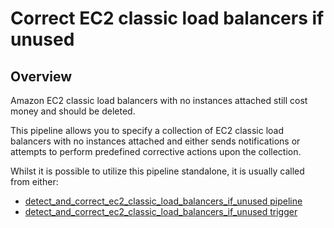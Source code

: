 # Correct EC2 classic load balancers if unused

## Overview

Amazon EC2 classic load balancers with no instances attached still cost money and should be deleted.

This pipeline allows you to specify a collection of EC2 classic load balancers with no instances attached and either sends notifications or attempts to perform predefined corrective actions upon the collection.

Whilst it is possible to utilize this pipeline standalone, it is usually called from either:

- [detect_and_correct_ec2_classic_load_balancers_if_unused pipeline](https://hub.flowpipe.io/mods/turbot/aws-thrifty/pipelines/aws_thrifty.pipeline.detect_and_correct_ec2_classic_load_balancers_if_unused)
- [detect_and_correct_ec2_classic_load_balancers_if_unused trigger](https://hub.flowpipe.io/mods/turbot/aws-thrifty/triggers/aws_thrifty.trigger.query.detect_and_correct_ec2_classic_load_balancers_if_unused)
